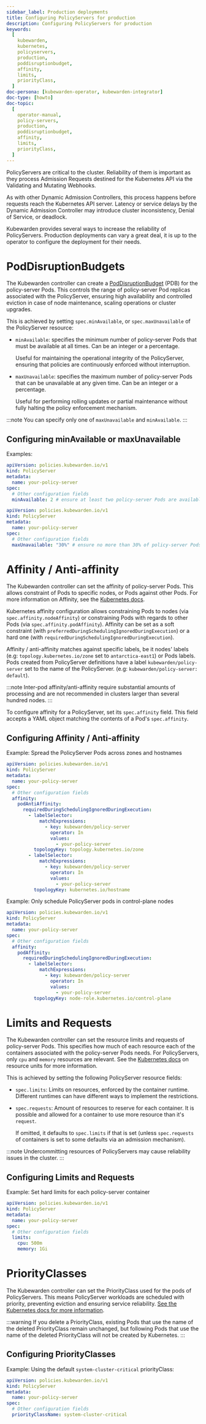 ```yaml
---
sidebar_label: Production deployments
title: Configuring PolicyServers for production
description: Configuring PolicyServers for production
keywords:
  [
    kubewarden,
    kubernetes,
    policyservers,
    production,
    poddisruptionbudget,
    affinity,
    limits,
    priorityClass,
  ]
doc-persona: [kubewarden-operator, kubewarden-integrator]
doc-type: [howto]
doc-topic:
  [
    operator-manual,
    policy-servers,
    production,
    poddisruptionbudget,
    affinity,
    limits,
    priorityClass,
  ]
---
```


PolicyServers are critical to the cluster. Reliability of them is important as
they process Admission Requests destined for the Kubernetes API via the Validating and
Mutating Webhooks.

As with other Dynamic Admission Controllers, this process happens before
requests reach the Kubernetes API server. Latency or service delays by
the Dynamic Admission Controller may introduce cluster inconsistency,
Denial of Service, or deadlock.

Kubewarden provides several ways to increase the reliability of PolicyServers.
Production deployments can vary a great deal, it is up to the operator to configure the deployment for their needs.

# PodDisruptionBudgets

The Kubewarden controller can create a
[PodDisruptionBudget](https://kubernetes.io/docs/tasks/run-application/configure-pdb/)
(PDB) for the policy-server Pods. This controls the range of policy-server
Pod replicas associated with the PolicyServer, ensuring high availability
and controlled eviction in case of node maintenance, scaling operations or
cluster upgrades.

This is achieved by setting `spec.minAvailable`, or `spec.maxUnavailable` of the
PolicyServer resource:

- `minAvailable`: specifies the minimum number of policy-server Pods
  that must be available at all times. Can be an integer or a percentage.

  Useful for maintaining the operational integrity of the PolicyServer,
  ensuring that policies are continuously enforced without interruption.

- `maxUnavailable`: specifies the maximum number of policy-server Pods that can
  be unavailable at any given time. Can be an integer or a percentage.

  Useful for performing rolling updates or partial maintenance without fully
  halting the policy enforcement mechanism.

:::note
You can specify only one of `maxUnavailable` and `minAvailable`.
:::

## Configuring minAvailable or maxUnavailable

Examples:

```yaml
apiVersion: policies.kubewarden.io/v1
kind: PolicyServer
metadata:
  name: your-policy-server
spec:
  # Other configuration fields
  minAvailable: 2 # ensure at least two policy-server Pods are available at all times
```

```yaml
apiVersion: policies.kubewarden.io/v1
kind: PolicyServer
metadata:
  name: your-policy-server
spec:
  # Other configuration fields
  maxUnavailable: "30%" # ensure no more than 30% of policy-server Pods are unavailable at all times
```

# Affinity / Anti-affinity

The Kubewarden controller can set the affinity of policy-server Pods. This
allows constraint of Pods to specific nodes, or Pods against other Pods. For
more information on Affinity, see the [Kubernetes
docs](https://kubernetes.io/docs/concepts/scheduling-eviction/assign-pod-node/#affinity-and-anti-affinity).

Kubernetes affinity configuration allows constraining Pods to nodes (via
`spec.affinity.nodeAffinity`) or constraining Pods with regards to other Pods
(via `spec.affinity.podAffinity`). Affinity can be set as a soft constraint
(with `preferredDuringSchedulingIgnoredDuringExecution`) or a hard one (with
`requiredDuringSchedulingIgnoredDuringExecution`).

Affinity / anti-affinity matches against specific labels, be it nodes' labels
(e.g: `topology.kubernetes.io/zone` set to `antarctica-east1`) or Pods labels.
Pods created from PolicyServer definitions have a label
`kubewarden/policy-server` set to the name of the PolicyServer. (e.g:
`kubewarden/policy-server: default`).

:::note
Inter-pod affinity/anti-affinity require substantial amounts of processing and
are not recommended in clusters larger than several hundred nodes.
:::

To configure affinity for a PolicyServer, set its `spec.affinity` field. This
field accepts a YAML object matching the contents of a Pod's `spec.affinity`.

## Configuring Affinity / Anti-affinity

Example: Spread the PolicyServer Pods across zones and hostnames

```yaml
apiVersion: policies.kubewarden.io/v1
kind: PolicyServer
metadata:
  name: your-policy-server
spec:
  # Other configuration fields
  affinity:
    podAntiAffinity:
      requiredDuringSchedulingIgnoredDuringExecution:
        - labelSelector:
            matchExpressions:
              - key: kubewarden/policy-server
                operator: In
                values:
                  - your-policy-server
          topologyKey: topology.kubernetes.io/zone
        - labelSelector:
            matchExpressions:
              - key: kubewarden/policy-server
                operator: In
                values:
                  - your-policy-server
          topologyKey: kubernetes.io/hostname
```

Example: Only schedule PolicyServer pods in control-plane nodes

```yaml
apiVersion: policies.kubewarden.io/v1
kind: PolicyServer
metadata:
  name: your-policy-server
spec:
  # Other configuration fields
  affinity:
    podAffinity:
      requiredDuringSchedulingIgnoredDuringExecution:
        - labelSelector:
            matchExpressions:
              - key: kubewarden/policy-server
                operator: In
                values:
                  - your-policy-server
          topologyKey: node-role.kubernetes.io/control-plane
```

# Limits and Requests

The Kubewarden controller can set the resource limits and requests of
policy-server Pods. This specifies how much of each resource each of the
containers associated with the policy-server Pods needs. For PolicyServers,
only `cpu` and `memory` resources are relevant. See the [Kubernetes
docs](https://kubernetes.io/docs/concepts/configuration/manage-resources-containers/#resource-units-in-kubernetes)
on resource units for more information.

This is achieved by setting the following PolicyServer resource fields:

- `spec.limits`: Limits on resources, enforced by the container runtime.
  Different runtimes can have different ways to implement the restrictions.
- `spec.requests`: Amount of resources to reserve for each container. It is
  possible and allowed for a container to use more resource than it's `request`.

  If omitted, it defaults to `spec.limits` if that is set (unless
  `spec.requests` of containers is set to some defaults via an admission
  mechanism).

:::note
Undercommitting resources of PolicyServers may cause reliability issues in the
cluster.
:::

## Configuring Limits and Requests

Example: Set hard limits for each policy-server container

```yaml
apiVersion: policies.kubewarden.io/v1
kind: PolicyServer
metadata:
  name: your-policy-server
spec:
  # Other configuration fields
  limits:
    cpu: 500m
    memory: 1Gi
```

# PriorityClasses

The Kubewarden controller can set the PriorityClass used for the pods of
PolicyServers. This means PolicyServer workloads are scheduled with priority,
preventing eviction and ensuring service reliability. [See the Kubernetes docs
for more
information](https://kubernetes.io/docs/concepts/scheduling-eviction/pod-priority-preemption/).

:::warning
If you delete a PriorityClass, existing Pods that use the name of the deleted
PriorityClass remain unchanged, but following Pods that use the
name of the deleted PriorityClass will not be created by Kubernetes.
:::

## Configuring PriorityClasses

Example: Using the default `system-cluster-critical` priorityClass:

```yaml
apiVersion: policies.kubewarden.io/v1
kind: PolicyServer
metadata:
  name: your-policy-server
spec:
  # Other configuration fields
  priorityClassName: system-cluster-critical
```
